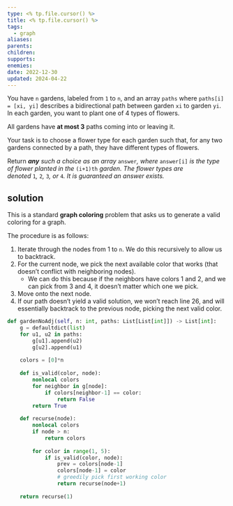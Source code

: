 ```yaml
---
type: <% tp.file.cursor() %>
title: <% tp.file.cursor() %>
tags:
  - graph
aliases: 
parents: 
children: 
supports: 
enemies: 
date: 2022-12-30
updated: 2024-04-22
---
```


You have `n` gardens, labeled from `1` to `n`, and an array `paths` where `paths[i] = [xi, yi]` describes a bidirectional path between garden `xi` to garden `yi`. In each garden, you want to plant one of 4 types of flowers.

All gardens have **at most 3** paths coming into or leaving it.

Your task is to choose a flower type for each garden such that, for any two gardens connected by a path, they have different types of flowers.

Return _**any** such a choice as an array_ `answer`_, where_ `answer[i]` _is the type of flower planted in the_ `(i+1)th` _garden. The flower types are denoted_ `1`_,_ `2`_,_ `3`_, or_ `4`_. It is guaranteed an answer exists._

## solution

This is a standard **graph coloring** problem that asks us to generate a valid coloring for a graph.

The procedure is as follows:

1. Iterate through the nodes from 1 to `n`. We do this recursively to allow us to backtrack.
2. For the current node, we pick the next available color that works (that doesn’t conflict with neighboring nodes).
	- We can do this because if the neighbors have colors 1 and 2, and we can pick from 3 and 4, it doesn’t matter which one we pick.
3. Move onto the next node.
4. If our path doesn’t yield a valid solution, we won’t reach line 26, and will essentially backtrack to the previous node, picking the next valid color.

```python
def gardenNoAdj(self, n: int, paths: List[List[int]]) -> List[int]:
	g = defaultdict(list)
	for u1, u2 in paths:
		g[u1].append(u2)
		g[u2].append(u1)
	
	colors = [0]*n
 
	def is_valid(color, node):
		nonlocal colors
		for neighbor in g[node]:
			if colors[neighbor-1] == color:
				return False
		return True
	
	def recurse(node):
		nonlocal colors
		if node > n:
			return colors
	
		for color in range(1, 5):
			if is_valid(color, node):
				prev = colors[node-1]
				colors[node-1] = color
				# greedily pick first working color
				return recurse(node+1)
	
	return recurse(1)
```
